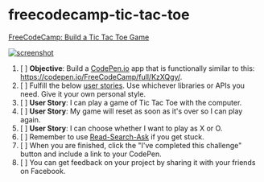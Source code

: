 # freecodecamp-tic-tac-toe
[FreeCodeCamp: Build a Tic Tac Toe Game](https://www.freecodecamp.org/challenges/build-a-tic-tac-toe-game)

[![screenshot](https://i.imgur.com/EeMeg1C.png)](https://codepen.io/freeCodeCamp/full/KzXQgy)

1. [ ] **Objective**: Build a [CodePen.io](https://codepen.io/) app that is functionally similar to this: https://codepen.io/FreeCodeCamp/full/KzXQgy/.
2. [ ] Fulfill the below [user stories](https://en.wikipedia.org/wiki/User_story). Use whichever libraries or APIs you need. Give it your own personal style.
3. [ ] **User Story**: I can play a game of Tic Tac Toe with the computer.
4. [ ] **User Story**: My game will reset as soon as it's over so I can play again.
5. [ ] **User Story**: I can choose whether I want to play as X or O.
6. [ ] Remember to use [Read-Search-Ask](https://forum.freecodecamp.org/t/how-to-get-help-when-you-are-stuck/19514) if you get stuck.
7. [ ] When you are finished, click the "I've completed this challenge" button and include a link to your CodePen.
8. [ ] You can get feedback on your project by sharing it with your friends on Facebook.
